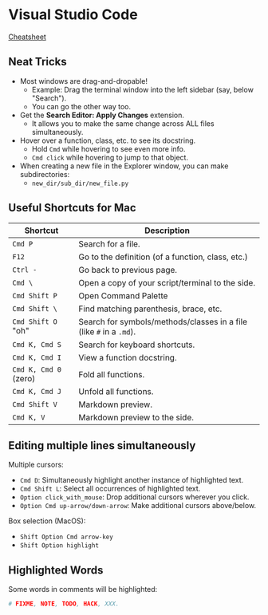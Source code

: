 # Visual Studio Code

[Cheatsheet](https://code.visualstudio.com/shortcuts/keyboard-shortcuts-macos.pdf)

## Neat Tricks

- Most windows are drag-and-dropable!
  - Example: Drag the terminal window into the left sidebar (say, below "Search").
  - You can go the other way too.
- Get the **Search Editor: Apply Changes** extension.
  - It allows you to make the same change across ALL files simultaneously.
- Hover over a function, class, etc. to see its docstring.
  - Hold `Cmd` while hovering to see even more info.
  - `Cmd click` while hovering to jump to that object.
- When creating a new file in the Explorer window, you can make subdirectories:
  - `new_dir/sub_dir/new_file.py`

## Useful Shortcuts for Mac

| **Shortcut** |  **Description** |
| --- | --- |
| `Cmd P` | Search for a file. |
| `F12` | Go to the definition (of a function, class, etc.) |
| `Ctrl -` | Go back to previous page. |
| `Cmd \`| Open a copy of your script/terminal to the side. |
| `Cmd Shift P` | Open Command Palette |
| `Cmd Shift \` | Find matching parenthesis, brace, etc. |
| `Cmd Shift O` "oh" | Search for symbols/methods/classes in a file (like `#` in a `.md`). |
| `Cmd K, Cmd S` | Search for keyboard shortcuts. |
| `Cmd K, Cmd I` | View a function docstring. |
| `Cmd K, Cmd 0` (zero) | Fold all functions. |
| `Cmd K, Cmd J` | Unfold all functions. |
| `Cmd Shift V` | Markdown preview. |
| `Cmd K, V` | Markdown preview to the side. |

## Editing multiple lines simultaneously

Multiple cursors:

- `Cmd D`: Simultaneously highlight another instance of highlighted text.
- `Cmd Shift L`: Select all occurrences of highlighted text.
- `Option click_with_mouse`: Drop additional cursors wherever you click.
- `Option Cmd up-arrow/down-arrow`: Make additional cursors above/below.

Box selection (MacOS):

- `Shift Option Cmd arrow-key`
- `Shift Option highlight`

## Highlighted Words

Some words in comments will be highlighted:

```python
# FIXME, NOTE, TODO, HACK, XXX.
```